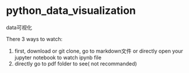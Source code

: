 # python_data_visualization
data可视化

There 3 ways to watch:

1) first, download or git clone, go to markdown文件 or directly open your jupyter notebook to watch ipynb file
2) directly go to pdf folder to see( not recommanded)
